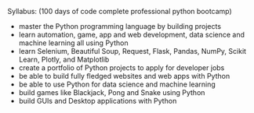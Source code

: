 Syllabus:
(100 days of code complete professional python bootcamp)

- master the Python programming language by building projects
- learn automation, game, app and web development, data science and machine learning all using Python
- learn Selenium, Beautiful Soup, Request, Flask, Pandas, NumPy, Scikit Learn, Plotly, and Matplotlib
- create a portfolio of Python projects to apply for developer jobs
- be able to build fully fledged websites and web apps with Python
- be able to use Python for data science and machine learning
- build games like Blackjack, Pong and Snake using Python
- build GUIs and Desktop applications with Python
